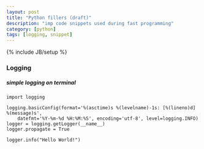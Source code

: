 ```yaml
---
layout: post
title: "Python fillers (draft)"
description: "imp code snippets used during fast programming"
category: [python]
tags: [logging, snippet]
---
```

{% include JB/setup %}

### Logging

##### simple logging on terminal
```
import logging

logging.basicConfig(format='%(asctime)s %(levelname)-1s: [%(lineno)d] %(message)s',
    datefmt='%Y-%m-%d %H:%M:%S', encoding='utf-8', level=logging.INFO)
logger = logging.getLogger(__name__)
logger.propagate = True

logger.info("Hello World!")
```